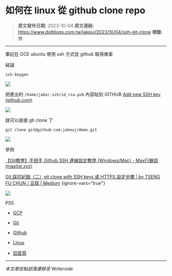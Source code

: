# 如何在 linux 從 github clone repo

> **原文發布日期:** 2023-10-04
> **原文連結:** https://www.dotblogs.com.tw/jakeuj/2023/10/04/ssh-git-clone
> **標籤:** 無

---

筆記在 GCE ubuntu 使用 ssh 方式從 github 取得專案

結論

```
ssh-keygen
```

![](https://dotblogsfile.blob.core.windows.net/user/小小朱/67d1de2f-d39e-46f7-b2c2-250dfa29334e/1696402201.png.png)

把產出的 `/home/jake/.ssh/id_rsa.pub` 內容貼到 GITHUB [Add new SSH key (github.com)](https://github.com/settings/ssh/new)

![](https://dotblogsfile.blob.core.windows.net/user/小小朱/67d1de2f-d39e-46f7-b2c2-250dfa29334e/1696402458.png.png)

就可以直接 gti clone 了

`git clone git@github.com:jakeuj/demo.git`

![](https://dotblogsfile.blob.core.windows.net/user/小小朱/67d1de2f-d39e-46f7-b2c2-250dfa29334e/1696402559.png.png)

參照

[【Git教學】手把手 Github SSH 連線設定教學 (Windows/Mac) - Max行銷誌 (maxlist.xyz)](https://www.maxlist.xyz/2022/12/22/github-ssh-setting/)

[Git 踩坑紀錄（二）git clone with SSH keys 或 HTTPS 設定步驟 | by TSENG FU CHUN / 豆腐 | Medium](https://tsengbatty.medium.com/git-%E8%B8%A9%E5%9D%91%E7%B4%80%E9%8C%84-%E4%BA%8C-git-clone-with-ssh-keys-%E6%88%96-https-%E8%A8%AD%E5%AE%9A%E6%AD%A5%E9%A9%9F-bdb721bd7cf2)
{ignore-vars="true"}

![](https://card.psnprofiles.com/1/jakeuj.png)

PS5

* [GCP](/jakeuj/Tags?qq=GCP)
* [Git](/jakeuj/Tags?qq=Git)
* [Github](/jakeuj/Tags?qq=Github)
* [Linux](/jakeuj/Tags?qq=Linux)

* [回首頁](/jakeuj)

---

*本文章從點部落遷移至 Writerside*
